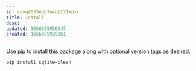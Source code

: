 ```yaml
---
id: vayg4033epg7u4oit71kuxr
title: Install
desc: ''
updated: 1656905956947
created: 1656905939061
---
```


Use pip to install this package along with optional version tags as desired.

```shell
pip install sqlite-clean
```
